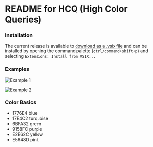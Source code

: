 # README for HCQ (High Color Queries)

### Installation
The current release is available to [download as a .vsix file](https://github.com/dzsquared/high-color-queries/releases/download/v0.0.2/hcq--high-color-queries--0.0.2.vsix) and can be installed by opening the command palette (`ctrl/command+shift+p`) and selecting `Extensions: Install from VSIX...`

### Examples

![Example 1](https://raw.githubusercontent.com/dzsquared/high-color-queries/master/images/hcq_example1.PNG)

![Example 2](https://raw.githubusercontent.com/dzsquared/high-color-queries/master/images/hcq_example2.PNG)

### Color Basics
- 1776E4 blue
- 17E4C2 turquoise
- 6BFA32 green
- 9158FC purple
- E2E62C yellow
- E5648D pink

